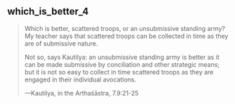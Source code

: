 ## which_is_better_4
> Which is better, scattered troops, or an unsubmissive standing army? My teacher says that scattered troops can be collected in time as they are of submissive nature.
> 
> Not so, says Kautilya: an unsubmissive standing army is better as it can be made submissive by conciliation and other strategic means; but it is not so easy to collect in time scattered troops as they are engaged in their individual avocations.
> 
> —Kautilya, in the Arthaśāstra, 7.9:21-25